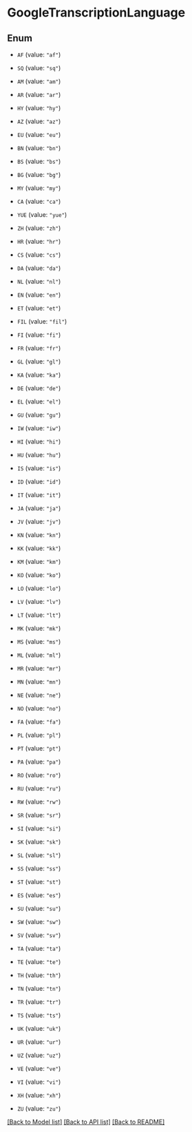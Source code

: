 # GoogleTranscriptionLanguage

## Enum


* `AF` (value: `"af"`)

* `SQ` (value: `"sq"`)

* `AM` (value: `"am"`)

* `AR` (value: `"ar"`)

* `HY` (value: `"hy"`)

* `AZ` (value: `"az"`)

* `EU` (value: `"eu"`)

* `BN` (value: `"bn"`)

* `BS` (value: `"bs"`)

* `BG` (value: `"bg"`)

* `MY` (value: `"my"`)

* `CA` (value: `"ca"`)

* `YUE` (value: `"yue"`)

* `ZH` (value: `"zh"`)

* `HR` (value: `"hr"`)

* `CS` (value: `"cs"`)

* `DA` (value: `"da"`)

* `NL` (value: `"nl"`)

* `EN` (value: `"en"`)

* `ET` (value: `"et"`)

* `FIL` (value: `"fil"`)

* `FI` (value: `"fi"`)

* `FR` (value: `"fr"`)

* `GL` (value: `"gl"`)

* `KA` (value: `"ka"`)

* `DE` (value: `"de"`)

* `EL` (value: `"el"`)

* `GU` (value: `"gu"`)

* `IW` (value: `"iw"`)

* `HI` (value: `"hi"`)

* `HU` (value: `"hu"`)

* `IS` (value: `"is"`)

* `ID` (value: `"id"`)

* `IT` (value: `"it"`)

* `JA` (value: `"ja"`)

* `JV` (value: `"jv"`)

* `KN` (value: `"kn"`)

* `KK` (value: `"kk"`)

* `KM` (value: `"km"`)

* `KO` (value: `"ko"`)

* `LO` (value: `"lo"`)

* `LV` (value: `"lv"`)

* `LT` (value: `"lt"`)

* `MK` (value: `"mk"`)

* `MS` (value: `"ms"`)

* `ML` (value: `"ml"`)

* `MR` (value: `"mr"`)

* `MN` (value: `"mn"`)

* `NE` (value: `"ne"`)

* `NO` (value: `"no"`)

* `FA` (value: `"fa"`)

* `PL` (value: `"pl"`)

* `PT` (value: `"pt"`)

* `PA` (value: `"pa"`)

* `RO` (value: `"ro"`)

* `RU` (value: `"ru"`)

* `RW` (value: `"rw"`)

* `SR` (value: `"sr"`)

* `SI` (value: `"si"`)

* `SK` (value: `"sk"`)

* `SL` (value: `"sl"`)

* `SS` (value: `"ss"`)

* `ST` (value: `"st"`)

* `ES` (value: `"es"`)

* `SU` (value: `"su"`)

* `SW` (value: `"sw"`)

* `SV` (value: `"sv"`)

* `TA` (value: `"ta"`)

* `TE` (value: `"te"`)

* `TH` (value: `"th"`)

* `TN` (value: `"tn"`)

* `TR` (value: `"tr"`)

* `TS` (value: `"ts"`)

* `UK` (value: `"uk"`)

* `UR` (value: `"ur"`)

* `UZ` (value: `"uz"`)

* `VE` (value: `"ve"`)

* `VI` (value: `"vi"`)

* `XH` (value: `"xh"`)

* `ZU` (value: `"zu"`)


[[Back to Model list]](../README.md#documentation-for-models) [[Back to API list]](../README.md#documentation-for-api-endpoints) [[Back to README]](../README.md)


